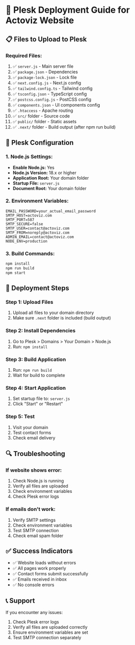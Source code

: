 # 🚀 Plesk Deployment Guide for Actoviz Website

## 📋 Files to Upload to Plesk

### **Required Files:**
1. ✅ `server.js` - Main server file
2. ✅ `package.json` - Dependencies
3. ✅ `package-lock.json` - Lock file
4. ✅ `next.config.js` - Next.js config
5. ✅ `tailwind.config.ts` - Tailwind config
6. ✅ `tsconfig.json` - TypeScript config
7. ✅ `postcss.config.js` - PostCSS config
8. ✅ `components.json` - UI components config
9. ✅ `.htaccess` - Apache routing
10. ✅ `src/` folder - Source code
11. ✅ `public/` folder - Static assets
12. ✅ `.next/` folder - Build output (after npm run build)

## 🔧 Plesk Configuration

### **1. Node.js Settings:**
- **Enable Node.js:** Yes
- **Node.js Version:** 18.x or higher
- **Application Root:** Your domain folder
- **Startup File:** `server.js`
- **Document Root:** Your domain folder

### **2. Environment Variables:**
```
EMAIL_PASSWORD=your_actual_email_password
SMTP_HOST=actoviz.com
SMTP_PORT=587
SMTP_SECURE=false
SMTP_USER=contact@actoviz.com
SMTP_FROM=noreply@actoviz.com
ADMIN_EMAIL=contact@actoviz.com
NODE_ENV=production
```

### **3. Build Commands:**
```bash
npm install
npm run build
npm start
```

## 🚀 Deployment Steps

### **Step 1: Upload Files**
1. Upload all files to your domain directory
2. Make sure `.next` folder is included (build output)

### **Step 2: Install Dependencies**
1. Go to Plesk > Domains > Your Domain > Node.js
2. Run: `npm install`

### **Step 3: Build Application**
1. Run: `npm run build`
2. Wait for build to complete

### **Step 4: Start Application**
1. Set startup file to: `server.js`
2. Click "Start" or "Restart"

### **Step 5: Test**
1. Visit your domain
2. Test contact forms
3. Check email delivery

## 🔍 Troubleshooting

### **If website shows error:**
1. Check Node.js is running
2. Verify all files are uploaded
3. Check environment variables
4. Check Plesk error logs

### **If emails don't work:**
1. Verify SMTP settings
2. Check environment variables
3. Test SMTP connection
4. Check email spam folder

## ✅ Success Indicators

- ✅ Website loads without errors
- ✅ All pages work properly
- ✅ Contact forms submit successfully
- ✅ Emails received in inbox
- ✅ No console errors

## 📞 Support

If you encounter any issues:
1. Check Plesk error logs
2. Verify all files are uploaded correctly
3. Ensure environment variables are set
4. Test SMTP connection separately

